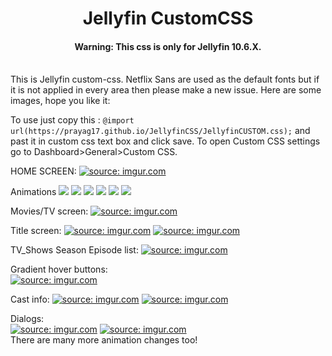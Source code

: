 
<h1 align="center">Jellyfin CustomCSS</h1>
<h4 align="center">Warning: This css is only for Jellyfin 10.6.X. </h4>
<br>
This is Jellyfin custom-css. Netflix Sans are used as the default fonts but if it is not applied in every area then please make a new issue.
Here are some images, hope you like it:

To use just copy this : ``` @import url(https://prayag17.github.io/JellyfinCSS/JellyfinCUSTOM.css); ```
and past it in custom css text box and click save. To open Custom CSS settings go to Dashboard>General>Custom CSS.

HOME SCREEN:
<a href="https://imgur.com/LMS063i"><img src="https://i.imgur.com/LMS063i.png" title="source: imgur.com" /></a>

Animations
<img src="https://i.imgur.com/0mAIEgL.gif">
<img src="https://i.imgur.com/QynAax0.gif">
<img src="https://i.imgur.com/33NI8CV.gif">
<img src="https://i.imgur.com/aBC9o0b.gif">
<img src="https://i.imgur.com/JncxBe2.gif">
<img src="https://i.imgur.com/iMW1z0W.gif">

Movies/TV screen:
<a href="https://imgur.com/2GqzyXg"><img src="https://i.imgur.com/2GqzyXg.png" title="source: imgur.com" /></a>

Title screen:
<a href="https://imgur.com/PobXExD"><img src="https://i.imgur.com/PobXExD.png" title="source: imgur.com" /></a>
<a href="https://imgur.com/JhYFTt4"><img src="https://i.imgur.com/JhYFTt4.png" title="source: imgur.com" /></a>

TV_Shows Season Episode list:
<a href="https://imgur.com/nynQz6D"><img src="https://i.imgur.com/nynQz6D.png" title="source: imgur.com" /></a>

Gradient hover buttons:<br>
<a href="https://imgur.com/cJmqueA"><img src="https://i.imgur.com/cJmqueA.jpg" title="source: imgur.com" /></a>

Cast info:
<a href="https://imgur.com/TPpqpgD"><img src="https://i.imgur.com/TPpqpgD.png" title="source: imgur.com" /></a>
<a href="https://imgur.com/Q3xYu8g"><img src="https://i.imgur.com/Q3xYu8g.png" title="source: imgur.com" /></a>

Dialogs:<br>
<a href="https://imgur.com/Bdd5487"><img src="https://i.imgur.com/Bdd5487.jpg" title="source: imgur.com" /></a>
<a href="https://imgur.com/QhfzjYN"><img src="https://i.imgur.com/QhfzjYN.png" title="source: imgur.com" /></a>
<br>
There are many more animation changes too!


